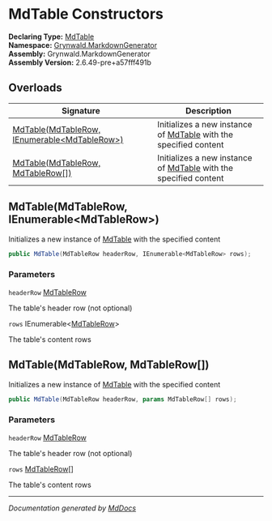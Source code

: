 ﻿<!--  
  <auto-generated>   
    The contents of this file were generated by a tool.  
    Changes to this file may be list if the file is regenerated  
  </auto-generated>   
-->

# MdTable Constructors

**Declaring Type:** [MdTable](../index.md)  
**Namespace:** [Grynwald.MarkdownGenerator](../../index.md)  
**Assembly:** Grynwald.MarkdownGenerator  
**Assembly Version:** 2.6.49\-pre+a57fff491b

## Overloads

| Signature                                                                                  | Description                                                                     |
| ------------------------------------------------------------------------------------------ | ------------------------------------------------------------------------------- |
| [MdTable(MdTableRow, IEnumerable\<MdTableRow\>)](#mdtablemdtablerow-ienumerablemdtablerow) | Initializes a new instance of [MdTable](../index.md) with the specified content |
| [MdTable(MdTableRow, MdTableRow\[\])](#mdtablemdtablerow-mdtablerow)                       | Initializes a new instance of [MdTable](../index.md) with the specified content |

## MdTable(MdTableRow, IEnumerable\<MdTableRow\>)

Initializes a new instance of [MdTable](../index.md) with the specified content

```csharp
public MdTable(MdTableRow headerRow, IEnumerable<MdTableRow> rows);
```

### Parameters

`headerRow`  [MdTableRow](../../MdTableRow/index.md)

The table's header row (not optional)

`rows`  IEnumerable\<[MdTableRow](../../MdTableRow/index.md)\>

The table's content rows

## MdTable(MdTableRow, MdTableRow\[\])

Initializes a new instance of [MdTable](../index.md) with the specified content

```csharp
public MdTable(MdTableRow headerRow, params MdTableRow[] rows);
```

### Parameters

`headerRow`  [MdTableRow](../../MdTableRow/index.md)

The table's header row (not optional)

`rows`  [MdTableRow](../../MdTableRow/index.md)\[\]

The table's content rows

___

*Documentation generated by [MdDocs](https://github.com/ap0llo/mddocs)*
